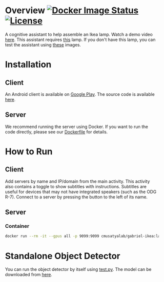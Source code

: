 # Overview [![Docker Image Status][docker-image]][docker] [![License][license-image]][license]

A cognitive assistant to help assemble an Ikea lamp. Watch a demo video
[here](https://www.youtube.com/watch?v=qDPuvBWNIUs). This assistant requires
[this](https://www.amazon.com/Ikea-502-422-47-Magnarp-Table-Natural/dp/B00R3LSFII)
lamp. If you don't have this lamp, you can test the assistant using
[these](https://docs.google.com/document/d/1iJXZDOzd6BLsI_0_IQXCHqgezkNBmTOY_2WlOos0L7o)
images.

[docker-image]: https://img.shields.io/docker/build/cmusatyalab/gabriel-ikea.svg
[docker]: https://hub.docker.com/r/cmusatyalab/gabriel-ikea

[license-image]: http://img.shields.io/badge/license-Apache--2-blue.svg?style=flat
[license]: LICENSE

# Installation

## Client

An Android client is available on
[Google Play](https://play.google.com/store/apps/details?id=edu.cmu.cs.gabrielclient).
The source code is available
[here](https://github.com/cmusatyalab/gabriel-instruction/tree/master/android).

## Server

We recommend running the server using Docker. If you want to run the code
directly, please see our [Dockerfile](Dockerfile) for details.

# How to Run

## Client

Add servers by name and IP/domain from the main activity. This activity also
contains a toggle to show subtitles with instructions. Subtitles are useful for
devices that may not have integrated speakers (such as the ODG R-7). Connect to
a server by pressing the button to the left of its name.

## Server

### Container

```bash
docker run --rm -it --gpus all -p 9099:9099 cmusatyalab/gabriel-ikea:latest
```

# Standalone Object Detector

You can run the object detector by itself using [test.py](test.py). The model
can be downloaded from
[here](https://owncloud.cmusatyalab.org/owncloud/index.php/s/00HicjwH27mZpv8/download).
